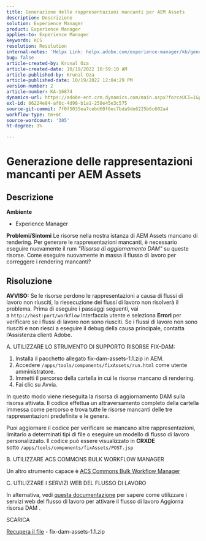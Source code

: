 ```yaml
---
title: Generazione delle rappresentazioni mancanti per AEM Assets
description: Descrizione
solution: Experience Manager
product: Experience Manager
applies-to: Experience Manager
keywords: KCS
resolution: Resolution
internal-notes: 'Helpx Link: helpx.adobe.com/experience-manager/kb/generating-the-missing-renditions-for-aem-assets.html'
bug: false
article-created-by: Krunal Oza
article-created-date: 10/19/2022 10:59:10 AM
article-published-by: Krunal Oza
article-published-date: 10/19/2022 12:04:29 PM
version-number: 2
article-number: KA-16874
dynamics-url: https://adobe-ent.crm.dynamics.com/main.aspx?forceUCI=1&pagetype=entityrecord&etn=knowledgearticle&id=3bcd410e-9d4f-ed11-bba2-00224808679b
exl-id: 86224e84-af6c-4d98-b1a1-258e45e3c575
source-git-commit: 7f0f5035ea7cebd60f6ec7bda9de6225b6c602a4
workflow-type: tm+mt
source-wordcount: '305'
ht-degree: 3%

---
```


# Generazione delle rappresentazioni mancanti per AEM Assets

## Descrizione

<b>Ambiente</b>
- Experience Manager



<b>Problemi/Sintomi</b>
Le risorse nella nostra istanza di AEM Assets mancano di rendering. Per generare le rappresentazioni mancanti, è necessario eseguire nuovamente il rum *&quot;Risorsa di aggiornamento DAM&quot;* su queste risorse. Come eseguire nuovamente in massa il flusso di lavoro per correggere i rendering mancanti?


## Risoluzione


<b>AVVISO:</b> Se le risorse perdono le rappresentazioni a causa di flussi di lavoro non riusciti, la riesecuzione dei flussi di lavoro non risolverà il problema. Prima di eseguire i passaggi seguenti, vai a `http://host:port/workflow` Interfaccia utente e seleziona <b>Errori </b>per verificare se i flussi di lavoro non sono riusciti. Se i flussi di lavoro non sono riusciti e non riesci a eseguire il debug della causa principale, contatta l’Assistenza clienti Adobe.

A. UTILIZZARE LO STRUMENTO DI SUPPORTO RISORSE FIX-DAM:

1. Installa il pacchetto allegato fix-dam-assets-1.1.zip in AEM.
2. Accedere `/apps/tools/components/fixAssets/run.html` come utente amministratore.
3. Immetti il percorso della cartella in cui le risorse mancano di rendering.
4. Fai clic su Avvia.


In questo modo viene rieseguita la risorsa di aggiornamento DAM sulla risorsa attivata. Il codice effettua un attraversamento completo della cartella immessa come percorso e trova tutte le risorse mancanti delle tre rappresentazioni predefinite e le genera.

Puoi aggiornare il codice per verificare se mancano altre rappresentazioni, limitarlo a determinati tipi di file o eseguire un modello di flusso di lavoro personalizzato. Il codice può essere visualizzato in <b>CRXDE </b>sotto `/apps/tools/components/fixAssets/POST.jsp`



B. UTILIZZARE ACS COMMONS BULK WORKFLOW MANAGER

Un altro strumento capace è [ACS Commons Bulk Workflow Manager](https://adobe-consulting-services.github.io/acs-aem-commons/features/bulk-workflow-manager/index.html)



C. UTILIZZARE I SERVIZI WEB DEL FLUSSO DI LAVORO

In alternativa, vedi [questa documentazione](https://helpx.adobe.com/experience-manager/6-2/sites/developing/using/wf-program-interaction.html#Creating,%20Reading%20or%20Deleting%20Workflow%20Models) per sapere come utilizzare i servizi web del flusso di lavoro per attivare il flusso di lavoro Aggiorna risorsa DAM .

SCARICA

[Recupera il file](https://helpx.adobe.com/content/dam/help/en/experience-manager/kb/generating-the-missing-renditions-for-aem-assets/_jcr_content/main-pars/download_section/download-1/fix-dam-assets-11.zip "fix-dam-assets-1.1.zip") - fix-dam-assets-1.1.zip

